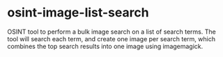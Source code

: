 # osint-image-list-search
OSINT tool to perform a bulk image search on a list of search terms. The tool will search each term, and create one image per search term, which combines the top search results into one image using imagemagick.
